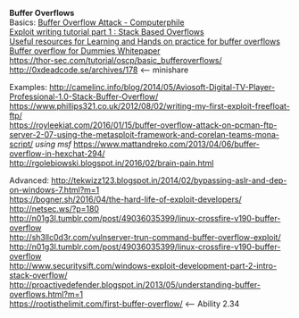 **Buffer Overflows**  
Basics:
[Buffer Overflow Attack - Computerphile](https://www.youtube.com/watch?v=1S0aBV-Waeo)  
[Exploit writing tutorial part 1 : Stack Based Overflows](https://www.corelan.be/index.php/2009/07/19/exploit-writing-tutorial-part-1-stack-based-overflows/)  
[Useful resources for Learning and Hands on practice for buffer overflows](https://github.com/security-prince/PWK-OSCP-Preparation-Roadmap/blob/master/BOF)  
[Buffer overflow for Dummies Whitepaper](https://www.sans.org/white-papers/481/)  
https://thor-sec.com/tutorial/oscp/basic_bufferoverflows/    
http://0xdeadcode.se/archives/178 <-- minishare

Examples: 
http://camelinc.info/blog/2014/05/Aviosoft-Digital-TV-Player-Professional-1.0-Stack-Buffer-Overflow/   
https://www.phillips321.co.uk/2012/08/02/writing-my-first-exploit-freefloat-ftp/    
https://royleekiat.com/2016/01/15/buffer-overflow-attack-on-pcman-ftp-server-2-07-using-the-metasploit-framework-and-corelan-teams-mona-script/ *using msf*
https://www.mattandreko.com/2013/04/06/buffer-overflow-in-hexchat-294/  
http://rgolebiowski.blogspot.in/2016/02/brain-pain.html


Advanced:
http://tekwizz123.blogspot.in/2014/02/bypassing-aslr-and-dep-on-windows-7.html?m=1   
https://bogner.sh/2016/04/the-hard-life-of-exploit-developers/    
http://netsec.ws/?p=180     
http://n01g3l.tumblr.com/post/49036035399/linux-crossfire-v190-buffer-overflow     
http://sh3llc0d3r.com/vulnserver-trun-command-buffer-overflow-exploit/      
http://n01g3l.tumblr.com/post/49036035399/linux-crossfire-v190-buffer-overflow      
http://www.securitysift.com/windows-exploit-development-part-2-intro-stack-overflow/      
http://proactivedefender.blogspot.in/2013/05/understanding-buffer-overflows.html?m=1       
https://rootisthelimit.com/first-buffer-overflow/ <-- Ability 2.34


